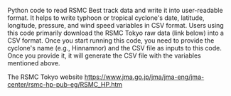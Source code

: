 Python code to read RSMC Best track data and write it into user-readable format.
It helps to write typhoon or tropical cyclone's date, latitude, longitude, pressure, and wind speed variables in CSV format.
Users using this code primarily download the RSMC Tokyo raw data (link below) into a CSV format. Once you start running this code, you need to provide the cyclone's name (e.g., Hinnamnor) and the CSV file as inputs to this code. Once you provide it, it will generate the CSV file with the variables mentioned above.


The RSMC Tokyo website 
https://www.jma.go.jp/jma/jma-eng/jma-center/rsmc-hp-pub-eg/RSMC_HP.htm


